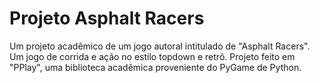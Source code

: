 # Projeto Asphalt Racers
Um projeto acadêmico de um jogo autoral intitulado de "Asphalt Racers". Um jogo de corrida e ação no estilo topdown e retrô. Projeto feito em "PPlay", uma biblioteca acadêmica proveniente do PyGame de Python.
